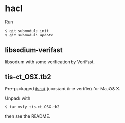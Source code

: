 # hacl

Run

```
$ git submodule init
$ git submodule update
```

## libsodium-verifast

libsodium with some verification by VeriFast.

## tis-ct_OSX.tb2

Pre-packaged [tis-ct](http://trust-in-soft.com/tis-ct/) (constant time verifier) for MacOS X.

Unpack with

```$ tar xvfy tis-ct_OSX.tb2```

then see the README.
